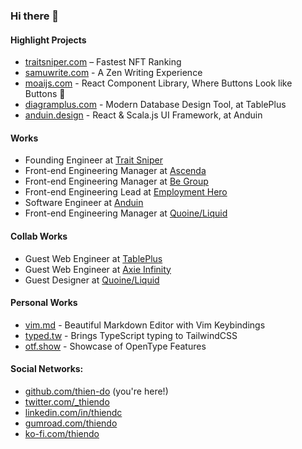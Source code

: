 ### Hi there 👋

#### Highlight Projects

- [traitsniper.com](https://www.traitsniper.com/) – Fastest NFT Ranking
- [samuwrite.com](https://samuwrite.com) - A Zen Writing Experience
- [moaijs.com](https://moaijs.com) - React Component Library, Where Buttons Look like Buttons 🗿
- [diagramplus.com](https://diagramplus.com) - Modern Database Design Tool, at TablePlus
- [anduin.design](https://anduin.design) - React & Scala.js UI Framework, at Anduin

#### Works

- Founding Engineer at [Trait Sniper](https://www.traitsniper.com/)
- Front-end Engineering Manager at [Ascenda](https://www.ascendaloyalty.com/)
- Front-end Engineering Manager at [Be Group](https://be.com.vn/)
- Front-end Engineering Lead at [Employment Hero](https://employmenthero.com/)
- Software Engineer at [Anduin](https://www.anduintransact.com)
- Front-end Engineering Manager at [Quoine/Liquid](https://www.liquid.com/)

#### Collab Works

- Guest Web Engineer at [TablePlus](https://tableplus.com)
- Guest Web Engineer at [Axie Infinity](https://axieinfinity.com/)
- Guest Designer at [Quoine/Liquid](https://www.liquid.com/)

#### Personal Works

- [vim.md](https://vim.md) - Beautiful Markdown Editor with Vim Keybindings
- [typed.tw](https://typed.tw) - Brings TypeScript typing to TailwindCSS
- [otf.show](https://otf.show) - Showcase of OpenType Features

#### Social Networks:

- [github.com/thien-do](https://github.com/thien-do) (you're here!)
- [twitter.com/_thiendo](https://twitter.com/_thiendo)
- [linkedin.com/in/thiendc](https://www.linkedin.com/in/thiendc/)
- [gumroad.com/thiendo](https://gumroad.com/thiendo)
- [ko-fi.com/thiendo](https://ko-fi.com/thiendo)
